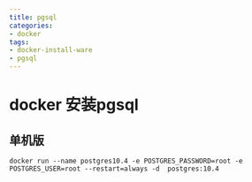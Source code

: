 ```yaml
---
title: pgsql
categories:
- docker
tags:
- docker-install-ware
- pgsql
---
```


# docker 安装pgsql


## 单机版
```
docker run --name postgres10.4 -e POSTGRES_PASSWORD=root -e POSTGRES_USER=root --restart=always -d  postgres:10.4 
```
